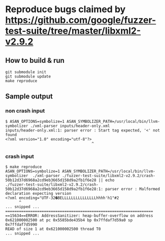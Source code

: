 Reproduce bugs claimed by https://github.com/google/fuzzer-test-suite/tree/master/libxml2-v2.9.2
====


How to build & run
----
```shell
git submodule init
git submodule update
make reproduce
```


Sample output
----
### non crash input
```
$ ASAN_OPTIONS=symbolize=1 ASAN_SYMBOLIZER_PATH=/usr/local/bin/llvm-symbolizer ./xml-parser inputs/header-only.xml 
inputs/header-only.xml:1: parser error : Start tag expected, '<' not found
<?xml version="1.0" encoding="utf-8"?>
                                      ^
```

### crash input
```
$ make reproduce 
ASAN_OPTIONS=symbolize=1 ASAN_SYMBOLIZER_PATH=/usr/local/bin/llvm-symbolizer  ./xml-parser ./fuzzer-test-suite/libxml2-v2.9.2/crash-50b12d37d6968a2cd9eb3665d158d9a2fb1f6e28 || echo
./fuzzer-test-suite/libxml2-v2.9.2/crash-50b12d37d6968a2cd9eb3665d158d9a2fb1f6e28:1: parser error : Malformed declaration expecting version
<?xml encoding="UTF-32�BELLLLLLLLLLLLLLLhhhh'h1"#2
      ^
... snipped ...
=================================================================
==15634==ERROR: AddressSanitizer: heap-buffer-overflow on address 0x621000002500 at pc 0x5585bde435b4 bp 0x7ffdaf7d59a0 sp 0x7ffdaf7d5990
READ of size 1 at 0x621000002500 thread T0
... snipped ...
```